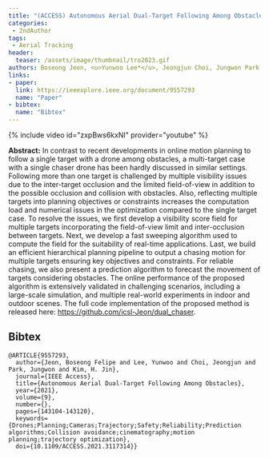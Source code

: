 ```yaml
---
title: "(ACCESS) Autonomous Aerial Dual-Target Following Among Obstacles"
categories:
 - 2ndAuthor
tags:
 - Aerial Tracking
header:
  teaser: /assets/image/thumbnail/tro2023.gif
authors: Boseong Jeon, <u>Yunwoo Lee*</u>, Jeongjun Choi, Jungwon Park, and H. Jin Kim
links:
- paper:
  link: https://ieeexplore.ieee.org/document/9557293
  name: "Paper"
- bibtex:
  name: "Bibtex"
---
```

{% include video id="zxpBws6kxNI" provider="youtube" %}

**Abstract:** In contrast to recent developments in online motion planning to follow a single target with a drone among obstacles, a multi-target case with a single chaser drone has been hardly discussed in similar settings. Following more than one target is challenged by multiple visibility issues due to the inter-target occlusion and the limited field-of-view in addition to the possible occlusion and collision with obstacles. Also, reflecting multiple targets into planning objectives or constraints increases the computation load and numerical issues in the optimization compared to the single target case. To resolve the issues, we first develop a visibility score field for multiple targets incorporating the field-of-view limit and inter-occlusion between targets. Next, we develop a fast sweeping algorithm used to compute the field for the suitability of real-time applications. Last, we build an efficient hierarchical planning pipeline to output a chasing motion for multiple targets ensuring key objectives and constraints. For reliable chasing, we also present a prediction algorithm to forecast the movement of targets considering obstacles. The online performance of the proposed algorithm is extensively validated in challenging scenarios, including a large-scale simulation, and multiple real-world experiments in indoor and outdoor scenes. The full code implementation of the proposed method is released here: https://github.com/icsl-Jeon/dual_chaser.

## Bibtex <a id="bibtex"></a>
```
@ARTICLE{9557293,
  author={Jeon, Boseong Felipe and Lee, Yunwoo and Choi, Jeongjun and Park, Jungwon and Kim, H. Jin},
  journal={IEEE Access}, 
  title={Autonomous Aerial Dual-Target Following Among Obstacles}, 
  year={2021},
  volume={9},
  number={},
  pages={143104-143120},
  keywords={Drones;Planning;Cameras;Trajectory;Safety;Reliability;Prediction algorithms;Collision avoidance;cinematography;motion planning;trajectory optimization},
  doi={10.1109/ACCESS.2021.3117314}}

```